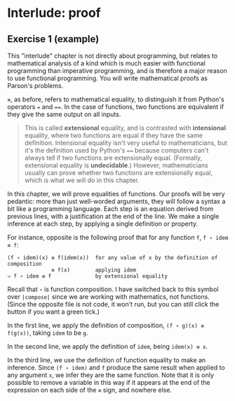 # Interlude: proof

## Exercise 1 (example)

This "interlude" chapter is not directly about programming, but relates to mathematical analysis of a kind which is much
easier with functional programming than imperative programming, and is therefore a major reason to use functional
programming. You will write mathematical proofs as Parson's problems.

`≡`, as before, refers to mathematical equality, to distinguish it from Python's operators `=` and `==`.
In the case of functions, two functions are equivalent if they give the same output on all inputs.

> This is called **extensional** equality, and is contrasted with **intensional** equality, where two functions are
> equal if they have the same definition. Intensional equality isn't very useful to mathematicians, but it's the
> definition used by Python's `==` because computers can't always tell if two functions are extensionally equal.
> (Formally, extensional equality is **undecidable**.) However, mathematicians usually can prove whether two functions
> are extensionally equal, which is what we will do in this chapter.

In this chapter, we will prove equalities of functions. Our proofs will be very pedantic: more than just well-worded
arguments, they will follow a syntax a bit like a programming language. Each step is an equation derived from previous
lines, with a justification at the end of the line. We make a single inference at each step, by applying a single
definition or property.

For instance, opposite is the following proof that for any function `f`, `f ∘ idem ≡ f`:
```
(f ∘ idem)(x) ≡ f(idem(x))  for any value of x by the definition of composition
              ≡ f(x)        applying idem
⇒ f ∘ idem ≡ f              by extensional equality
```
Recall that `∘` is function composition. I have switched back to this symbol over `|compose|` since we are working with
mathematics, not functions. (Since the opposite file is not code, it won't run, but you can still click the button if
you want a green tick.)

In the first line, we apply the definition of composition, `(f ∘ g)(x) ≡ f(g(x))`, taking `idem` to be `g`.

In the second line, we apply the definition of `idem`, being `idem(x) ≡ x`.

In the third line, we use the definition of function equality to make an inference. Since `(f ∘ idem)` and `f` produce
the same result when applied to any argument `x`, we infer they are the same function. Note that it is only possible to
remove a variable in this way if it appears at the end of the expression on each side of the `≡` sign, and nowhere else.
